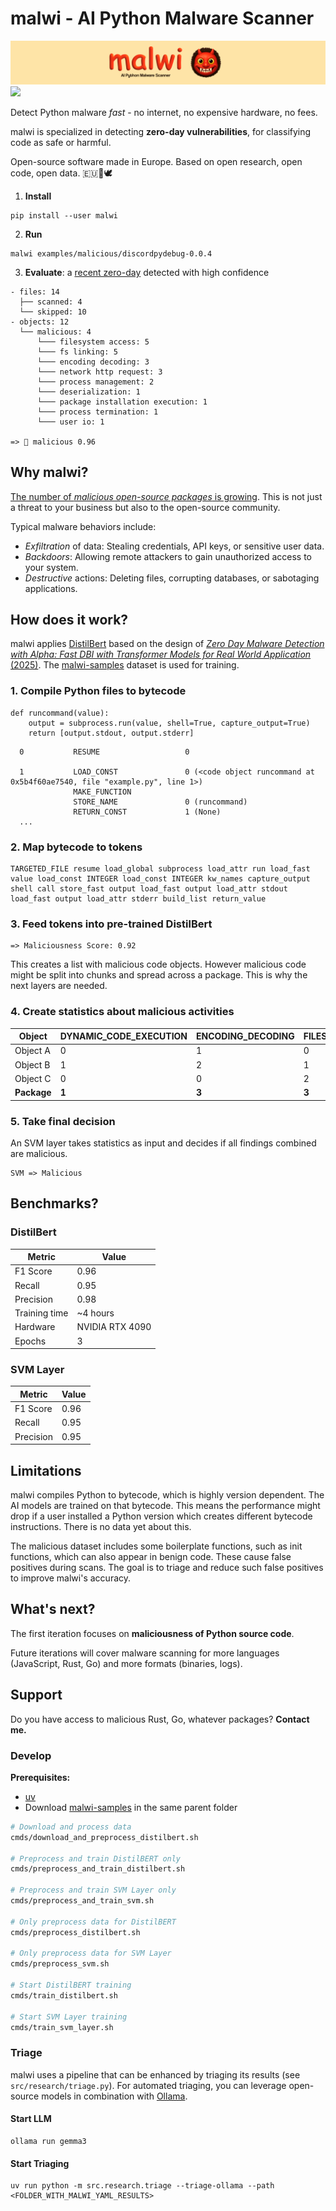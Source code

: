 # malwi - AI Python Malware Scanner

<img src="malwi-logo.png" alt="Logo">
<a href='https://huggingface.co/schirrmacher/malwi'><img src='https://img.shields.io/badge/%F0%9F%A4%97%20HF-Model-blue'></a>&ensp; 


Detect Python malware _fast_ - no internet, no expensive hardware, no fees.

malwi is specialized in detecting **zero-day vulnerabilities**, for classifying code as safe or harmful. 

Open-source software made in Europe.
Based on open research, open code, open data.
 🇪🇺🤘🕊️

1) **Install**
```
pip install --user malwi
```

2) **Run**
```
malwi examples/malicious/discordpydebug-0.0.4
```

3) **Evaluate**: a [recent zero-day](https://socket.dev/blog/malicious-pypi-package-targets-discord-developers-with-RAT) detected with high confidence
```
- files: 14
  ├── scanned: 4
  └── skipped: 10
- objects: 12
  └── malicious: 4
      └─── filesystem access: 5
      └─── fs linking: 5
      └─── encoding decoding: 3
      └─── network http request: 3
      └─── process management: 2
      └─── deserialization: 1
      └─── package installation execution: 1
      └─── process termination: 1
      └─── user io: 1

=> 👹 malicious 0.96
```

## Why malwi?

[The number of _malicious open-source packages_ is growing](https://arxiv.org/pdf/2404.04991). This is not just a threat to your business but also to the open-source community.

Typical malware behaviors include:

- _Exfiltration_ of data: Stealing credentials, API keys, or sensitive user data.
- _Backdoors_: Allowing remote attackers to gain unauthorized access to your system.
- _Destructive_ actions: Deleting files, corrupting databases, or sabotaging applications.

## How does it work?

malwi applies [DistilBert](https://huggingface.co/docs/transformers/model_doc/distilbert) based on the design of [_Zero Day Malware Detection with Alpha: Fast DBI with Transformer Models for Real World Application_ (2025)](https://arxiv.org/pdf/2504.14886v1). The [malwi-samples](https://github.com/schirrmacher/malwi-samples) dataset is used for training.

### 1. Compile Python files to bytecode

```
def runcommand(value):
    output = subprocess.run(value, shell=True, capture_output=True)
    return [output.stdout, output.stderr]
```

```
  0           RESUME                   0

  1           LOAD_CONST               0 (<code object runcommand at 0x5b4f60ae7540, file "example.py", line 1>)
              MAKE_FUNCTION
              STORE_NAME               0 (runcommand)
              RETURN_CONST             1 (None)
  ...
```

### 2. Map bytecode to tokens

```
TARGETED_FILE resume load_global subprocess load_attr run load_fast value load_const INTEGER load_const INTEGER kw_names capture_output shell call store_fast output load_fast output load_attr stdout load_fast output load_attr stderr build_list return_value
```

### 3. Feed tokens into pre-trained DistilBert

```
=> Maliciousness Score: 0.92
```

This creates a list with malicious code objects. However malicious code might be split into chunks and spread across
a package. This is why the next layers are needed.

### 4. Create statistics about malicious activities


| Object   | DYNAMIC_CODE_EXECUTION | ENCODING_DECODING | FILESYSTEM_ACCESS | ... |
|----------|------------------------|-------------------|-------------------|-----|
| Object A | 0                      | 1                 | 0                 | ... |
| Object B | 1                      | 2                 | 1                 | ... |
| Object C | 0                      | 0                 | 2                 | ... |
| **Package**  | **1**                      | **3**                 | **3**                 | **...** |


### 5. Take final decision

An SVM layer takes statistics as input and decides if all findings combined are malicious.

```
SVM => Malicious
```

## Benchmarks?

### DistilBert

| Metric                     | Value                         |
|----------------------------|-------------------------------|
| F1 Score                   | 0.96                          |
| Recall                     | 0.95                          |
| Precision                  | 0.98                          |
| Training time              | ~4 hours                      |
| Hardware                   | NVIDIA RTX 4090               |
| Epochs                     | 3                             |

### SVM Layer

| Metric                     | Value                         |
|----------------------------|-------------------------------|
| F1 Score                   | 0.96                          |
| Recall                     | 0.95                          |
| Precision                  | 0.95                          |

## Limitations

malwi compiles Python to bytecode, which is highly version dependent. The AI models are trained on that bytecode.
This means the performance might drop if a user installed a Python version which creates different bytecode instructions. There is no data yet about this.

The malicious dataset includes some boilerplate functions, such as init functions, which can also appear in benign code. These cause false positives during scans. The goal is to triage and reduce such false positives to improve malwi's accuracy.

## What's next?

The first iteration focuses on **maliciousness of Python source code**.

Future iterations will cover malware scanning for more languages (JavaScript, Rust, Go) and more formats (binaries, logs).

## Support

Do you have access to malicious Rust, Go, whatever packages? **Contact me.**

### Develop

**Prerequisites:** 
- [uv](https://docs.astral.sh/uv/)
- Download [malwi-samples](https://github.com/schirrmacher/malwi-samples) in the same parent folder

```bash
# Download and process data
cmds/download_and_preprocess_distilbert.sh

# Preprocess and train DistilBERT only
cmds/preprocess_and_train_distilbert.sh

# Preprocess and train SVM Layer only
cmds/preprocess_and_train_svm.sh

# Only preprocess data for DistilBERT
cmds/preprocess_distilbert.sh

# Only preprocess data for SVM Layer
cmds/preprocess_svm.sh

# Start DistilBERT training
cmds/train_distilbert.sh

# Start SVM Layer training
cmds/train_svm_layer.sh
```

### Triage

malwi uses a pipeline that can be enhanced by triaging its results (see `src/research/triage.py`). For automated triaging, you can leverage open-source models in combination with [Ollama](https://ollama.com/).

#### Start LLM

```
ollama run gemma3
```

#### Start Triaging

```
uv run python -m src.research.triage --triage-ollama --path <FOLDER_WITH_MALWI_YAML_RESULTS>
```